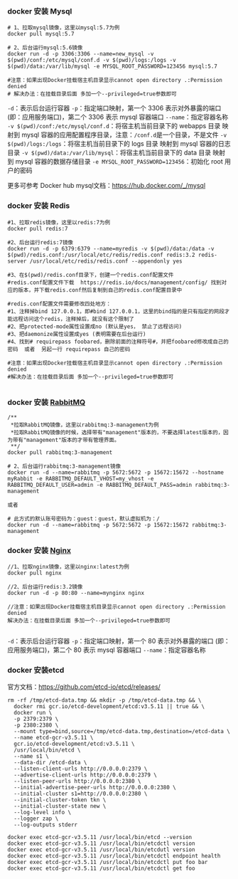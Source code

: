 ### docker 安装 Mysql



```shell
# 1、拉取mysql镜像，这里以mysql:5.7为例
docker pull mysql:5.7

# 2、后台运行mysql:5.6镜像
docker run -d -p 3306:3306 --name=new_mysql -v $(pwd)/conf:/etc/mysql/conf.d -v $(pwd)/logs:/logs -v $(pwd)/data:/var/lib/mysql -e MYSQL_ROOT_PASSWORD=123456 mysql:5.7

#注意：如果出现Docker挂载宿主机目录显示cannot open directory .:Permission denied
# 解决办法：在挂载目录后面 多加一个--privileged=true参数即可

```

`-d`：表示后台运行容器
 `-p`：指定端口映射，第一个 3306 表示对外暴露的端口 (即：应用服务端口)，第二个 3306 表示 mysql 容器端口
 `--name`：指定容器名称
 `-v $(pwd)/conf:/etc/mysql/conf.d`：将宿主机当前目录下的 webapps 目录 映射到 mysql 容器的应用配置程序目录，注意：`/conf.d`是一个目录，不是文件
 `-v $(pwd)/logs:/logs`：将宿主机当前目录下的 logs 目录 映射到 mysql 容器的日志目录
 `-v $(pwd)/data:/var/lib/mysql`：将宿主机当前目录下的 data 目录 映射到 mysql 容器的数据存储目录
 `-e MYSQL_ROOT_PASSWORD=123456`：初始化 root 用户的密码

更多可参考 Docker hub mysql文档：https://hub.docker.com/_/mysql

### docker 安装 Redis

```shell
#1、拉取redis镜像，这里以redis:7为例
docker pull redis:7

#2、后台运行redis:7镜像
docker run -d -p 6379:6379 --name=myredis -v $(pwd)/data:/data -v $(pwd)/redis.conf:/usr/local/etc/redis/redis.conf redis:3.2 redis-server /usr/local/etc/redis/redis.conf --appendonly yes

#3、在$(pwd)/redis.conf目录下，创建一个redis.conf配置文件
#redis.conf配置文件下载  https://redis.io/docs/management/config/ 找到对应的版本，并下载redis.conf然后复制到自己的redis.conf配置目录中

#redis.conf配置文件需要修改四处地方：
#1、注释掉bind 127.0.0.1，即#bind 127.0.0.1，这里的bind指的是只有指定的网段才能远程访问这个redis，注释掉后，就没有这个限制了
#2、把protected-mode属性设置成no (默认是yes， 禁止了远程访问)
#3、把daemonize属性设置成yes (表明需要在后台运行)
#4、找到# requirepass foobared，删除前面的注释符号#，并把foobared修改成自己的密码  或者  另起一行 requirepass 自己的密码

#注意：如果出现Docker挂载宿主机目录显示cannot open directory .:Permission denied
#解决办法：在挂载目录后面 多加一个--privileged=true参数即可


```



### docker 安装 [RabbitMQ](https://link.juejin.cn/?target=https%3A%2F%2Fso.csdn.net%2Fso%2Fsearch%3Fq%3DRabbitMQ%26spm%3D1001.2101.3001.7020)

```shell
/**
 *拉取RabbitMQ镜像，这里以rabbitmq:3-management为例
 *拉取RabbitMQ镜像的时候，选择带有"management"版本的，不要选择latest版本的，因为带有"management"版本的才带有管理界面。
 **/
docker pull rabbitmq:3-management

# 2、后台运行rabbitmq:3-management镜像
docker run -d --name=rabbitmq -p 5672:5672 -p 15672:15672 --hostname myRabbit -e RABBITMQ_DEFAULT_VHOST=my_vhost -e RABBITMQ_DEFAULT_USER=admin -e RABBITMQ_DEFAULT_PASS=admin rabbitmq:3-management

或者

# 此方式的默认账号密码为：guest：guest，默认虚拟机为：/
docker run -d --name=rabbitmq -p 5672:5672 -p 15672:15672 rabbitmq:3-management

```

### docker 安装 [Nginx](https://link.juejin.cn/?target=https%3A%2F%2Fso.csdn.net%2Fso%2Fsearch%3Fq%3DNginx%26spm%3D1001.2101.3001.7020)

```shell
//1、拉取nginx镜像，这里以nginx:latest为例
docker pull nginx

//2、后台运行redis:3.2镜像
docker run -d -p 80:80 --name=mynginx nginx

//注意：如果出现Docker挂载宿主机目录显示cannot open directory .:Permission denied
解决办法：在挂载目录后面 多加一个--privileged=true参数即可


```

`-d`：表示后台运行容器
`-p`：指定端口映射，第一个 80 表示对外暴露的端口 (即：应用服务端口)，第二个 80 表示 mysql 容器端口
`--name`：指定容器名称

### docker 安装etcd

官方文档：https://github.com/etcd-io/etcd/releases/

```shell
rm -rf /tmp/etcd-data.tmp && mkdir -p /tmp/etcd-data.tmp && \
  docker rmi gcr.io/etcd-development/etcd:v3.5.11 || true && \
  docker run \
  -p 2379:2379 \
  -p 2380:2380 \
  --mount type=bind,source=/tmp/etcd-data.tmp,destination=/etcd-data \
  --name etcd-gcr-v3.5.11 \
  gcr.io/etcd-development/etcd:v3.5.11 \
  /usr/local/bin/etcd \
  --name s1 \
  --data-dir /etcd-data \
  --listen-client-urls http://0.0.0.0:2379 \
  --advertise-client-urls http://0.0.0.0:2379 \
  --listen-peer-urls http://0.0.0.0:2380 \
  --initial-advertise-peer-urls http://0.0.0.0:2380 \
  --initial-cluster s1=http://0.0.0.0:2380 \
  --initial-cluster-token tkn \
  --initial-cluster-state new \
  --log-level info \
  --logger zap \
  --log-outputs stderr

docker exec etcd-gcr-v3.5.11 /usr/local/bin/etcd --version
docker exec etcd-gcr-v3.5.11 /usr/local/bin/etcdctl version
docker exec etcd-gcr-v3.5.11 /usr/local/bin/etcdutl version
docker exec etcd-gcr-v3.5.11 /usr/local/bin/etcdctl endpoint health
docker exec etcd-gcr-v3.5.11 /usr/local/bin/etcdctl put foo bar
docker exec etcd-gcr-v3.5.11 /usr/local/bin/etcdctl get foo
```





